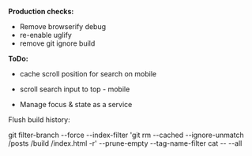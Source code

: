 __Production checks:__

  - Remove browserify debug
  - re-enable uglify
  - remove git ignore build


__ToDo:__

 - cache scroll position for search on mobile 
 
 - scroll search input to top - mobile

 - Manage focus & state as a service





Flush build history:

git filter-branch --force --index-filter 'git rm --cached --ignore-unmatch /posts /build /index.html -r' --prune-empty --tag-name-filter cat -- --all
